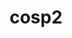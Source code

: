 ---
title: "cosp2"
layout: cache
categories: [package, v0.18.1]
meta: {"versions": ["master"], "compilers": ["gcc@=7.3.1"], "oss": ["amzn2"], "platforms": ["linux"], "targets": ["aarch64", "graviton2", "x86_64_v3", "x86_64_v4"], "stacks": ["aws-ahug", "aws-ahug-aarch64", "root"], "num_specs": 4, "num_specs_by_stack": {"root": 4, "aws-ahug": 2, "aws-ahug-aarch64": 2}}
spec_details: [{"hash": "7l6smolmtbh52deqre2zyduzok6x77b2", "compiler": "gcc@=7.3.1", "versions": ["master"], "os": "amzn2", "platform": "linux", "target": "x86_64_v4", "variants": ["+double", "+mpi"], "stacks": ["root", "aws-ahug"], "size": "-", "tarball": "https://binaries.spack.io/releases/v0.18.1/build_cache/linux-amzn2-x86_64_v4/gcc-7.3.1/cosp2-master/linux-amzn2-x86_64_v4-gcc-7.3.1-cosp2-master-7l6smolmtbh52deqre2zyduzok6x77b2.spack"}, {"hash": "lvoqebj7bsgeoar7cc4q6sbwefxrvztc", "compiler": "gcc@=7.3.1", "versions": ["master"], "os": "amzn2", "platform": "linux", "target": "x86_64_v3", "variants": ["+double", "+mpi"], "stacks": ["root", "aws-ahug"], "size": "-", "tarball": "https://binaries.spack.io/releases/v0.18.1/build_cache/linux-amzn2-x86_64_v3/gcc-7.3.1/cosp2-master/linux-amzn2-x86_64_v3-gcc-7.3.1-cosp2-master-lvoqebj7bsgeoar7cc4q6sbwefxrvztc.spack"}, {"hash": "gsxvi5xdjjskgtltcwg5wldoesouffwn", "compiler": "gcc@=7.3.1", "versions": ["master"], "os": "amzn2", "platform": "linux", "target": "graviton2", "variants": ["+double", "+mpi"], "stacks": ["root", "aws-ahug-aarch64"], "size": "-", "tarball": "https://binaries.spack.io/releases/v0.18.1/build_cache/linux-amzn2-graviton2/gcc-7.3.1/cosp2-master/linux-amzn2-graviton2-gcc-7.3.1-cosp2-master-gsxvi5xdjjskgtltcwg5wldoesouffwn.spack"}, {"hash": "imsksrd3ho7lp3q3kxlbktxc2kenfn2n", "compiler": "gcc@=7.3.1", "versions": ["master"], "os": "amzn2", "platform": "linux", "target": "aarch64", "variants": ["+double", "+mpi"], "stacks": ["root", "aws-ahug-aarch64"], "size": "-", "tarball": "https://binaries.spack.io/releases/v0.18.1/build_cache/linux-amzn2-aarch64/gcc-7.3.1/cosp2-master/linux-amzn2-aarch64-gcc-7.3.1-cosp2-master-imsksrd3ho7lp3q3kxlbktxc2kenfn2n.spack"}]
---